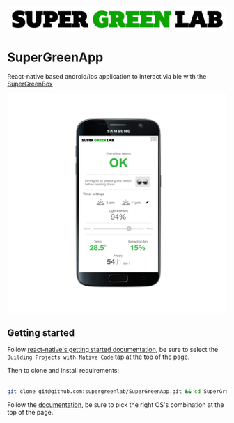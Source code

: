 ![SuperGreenLab](assets/sgl.png?raw=true "SuperGreenLab")

# SuperGreenApp

React-native based android/ios application to interact via ble with the [SuperGreenBox](https://github.com/supergreenlab/SuperGreenBox)

![StatePage](assets/stats.png?raw=true "Stat page")

## Getting started

Follow [react-native's getting started documentation](https://facebook.github.io/react-native/docs/getting-started.html), be sure to select the `Building Projects with Native Code` tap at the top of the page.

Then to clone and install requirements:

```sh

git clone git@github.com:supergreenlab/SuperGreenApp.git && cd SuperGreenApp && npm i

```

Follow the [documentation](https://facebook.github.io/react-native/docs/getting-started.html#running-your-react-native-application-1), be sure to pick the right OS's combination at the top of the page.
